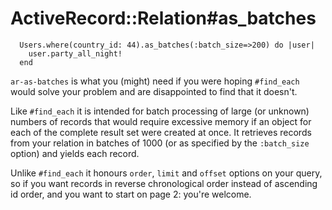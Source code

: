 # ActiveRecord::Relation#as_batches

      Users.where(country_id: 44).as_batches(:batch_size=>200) do |user|
        user.party_all_night!
      end

`ar-as-batches` is what you (might) need if you were hoping `#find_each`
would solve your problem and are disappointed to find that it doesn't.

Like `#find_each` it is intended for batch processing of large (or
unknown) numbers of records that would require excessive memory if an
object for each of the complete result set were created at once.  It
retrieves records from your relation in batches of 1000 (or as
specified by the `:batch_size` option) and yields each record.

Unlike `#find_each` it honours `order`, `limit` and `offset` options
on your query, so if you want records in reverse chronological order
instead of ascending id order, and you want to start on page 2:
you're welcome.

